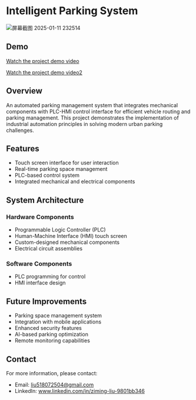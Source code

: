 # Intelligent Parking System

![屏幕截图 2025-01-11 232514](https://github.com/user-attachments/assets/6792416b-85ec-4f22-a47b-5cc2897d5dcf)

## Demo
[Watch the project demo video](https://drive.google.com/file/d/1w6R9b8LRFOSKJnYVggug4Ff-Xnwmg8yh/view?usp=sharing)

[Watch the project demo video2](https://drive.google.com/file/d/194TdTxVRs-S3_Offkj4uNLcwlR2O9Ntw/view?usp=sharing)

## Overview
An automated parking management system that integrates mechanical components with PLC-HMI control interface for efficient vehicle routing and parking management. This project demonstrates the implementation of industrial automation principles in solving modern urban parking challenges.

## Features
- Touch screen interface for user interaction
- Real-time parking space management
- PLC-based control system
- Integrated mechanical and electrical components

## System Architecture
### Hardware Components
- Programmable Logic Controller (PLC)
- Human-Machine Interface (HMI) touch screen
- Custom-designed mechanical components
- Electrical circuit assemblies

### Software Components
- PLC programming for control
- HMI interface design

## Future Improvements
- Parking space management system
- Integration with mobile applications
- Enhanced security features
- AI-based parking optimization
- Remote monitoring capabilities


## Contact
For more information, please contact:
- Email: liu518072504@gmail.com
- LinkedIn: www.linkedin.com/in/ziming-liu-9801bb346
